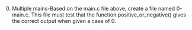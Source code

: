 0. Multiple mains-Based on the main.c file above, create a file named 0-main.c. This file must test that the function positive_or_negative() gives the correct output when given a case of 0.
